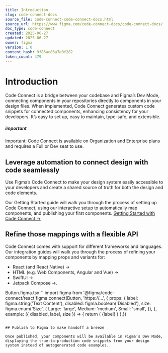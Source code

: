 ```yaml
---
title: Introduction
slug: code-connect-docs
source_file: code-connect-code-connect-docs.html
source_url: https://www.figma.com/code-connect-docs/code-connect-docs/
doc_type: code-connect
created: 2025-06-27
updated: 2025-06-27
owner: figma
version: 1.0
content_hash: 9f86ac83a7e0f282
token_count: 479
---
```

# Introduction

Code Connect is a bridge between your codebase and Figma’s Dev Mode, connecting components in your repositories directly to components in your design files. When implemented, Code Connect generates custom code snippets for connected components, enhancing consistency for your developers. It’s easy to set up, easy to maintain, type-safe, and extensible.

##### important

Important: Code Connect is available on Organization and Enterprise plans and requires a Full or Dev seat to use.

## Leverage automation to connect design with code seamlessly

Use Figma’s Code Connect to make your design system easily accessible to your developers and create a shared source of truth for both the design and code elements.

Our Getting Started guide will walk you through the process of setting up Code Connect, using our interactive setup to automatically map components, and publishing your first components. [Getting Started with Code Connect →](/code-connect-docs/quickstart-guide/)

## Refine those mappings with a flexible API

Code Connect comes with support for different frameworks and languages. Our integration guides will walk you through the process of refining your components by mapping props and variants for:

- React (and React Native) →
- HTML (e.g. Web Components, Angular and Vue) →
- SwiftUI →
- Jetpack Compose →.

Button.figma.tsx```
import figma from '@figma/code-connect/react'figma.connect(Button, 'https://...', { props: { label: figma.string('Text Content'), disabled: figma.boolean('Disabled'), size: figma.enum('Size', { Large: 'large', Medium: 'medium', Small: 'small', }), }, example: ({ disabled, label, size }) => { return ( {label} ) },})
```

## Publish to Figma to make handoff a breeze

Once published, your components will be available in Figma’s Dev Mode, displaying the true-to-production code snippets from your design system instead of autogenerated code examples.